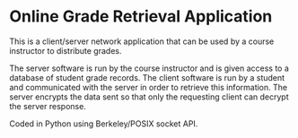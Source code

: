 # Online Grade Retrieval Application

This is a client/server network application that can be used by a course instructor to distribute grades. 

The server software is run by the course instructor and is given access to a database of student grade records. The client software is run by a student and communicated with the server in order to retrieve this information. The server encrypts the data sent so that only the requesting client can decrypt the server response. 

Coded in Python using Berkeley/POSIX socket API.
